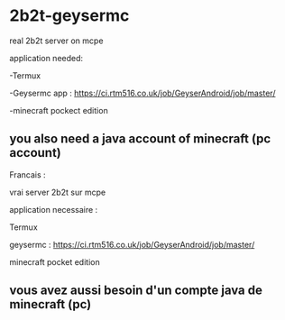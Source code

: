 # 2b2t-geysermc
real 2b2t server on mcpe

application needed:

-Termux

-Geysermc app : https://ci.rtm516.co.uk/job/GeyserAndroid/job/master/

-minecraft pockect edition

you also need a java account of minecraft (pc account)
-----------------------------------------------------------------------------

Francais : 

vrai server 2b2t sur mcpe

application necessaire : 

Termux

geysermc : https://ci.rtm516.co.uk/job/GeyserAndroid/job/master/

minecraft pocket edition

vous avez aussi besoin d'un compte java de minecraft (pc)
-----------------------------------------------------------------------------

